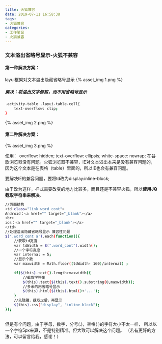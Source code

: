 ```yaml
---
title: 火狐兼容
date: 2019-07-11 16:58:38
tags:
- 火狐兼容
categories: 
- 工作笔记
- 火狐兼容
---
```

### 文本溢出省略号显示-火狐不兼容
#### 第一种解决方案：
layui框架对文本溢出隐藏省略号显示
{% asset_img 1.png %}
##### 解决：将溢出文字修剪，而不用省略号显示
<!--more-->

```bash
.activity-table .layui-table-cell{
    text-overflow: clip;
}
```
{% asset_img 2.png %}

#### 第二种解决方案：
{% asset_img 3.png %}

使用：
overflow: hidden;
text-overflow: ellipsis;
white-space: nowrap;
在谷歌浏览器没有问题。火狐浏览器不兼容，IE对文本溢出本来是没有兼容问题的，
因为这个文本是在表格（table）里面的，所以IE也会有兼容问题。

要解决IE的兼容问题，要将td改为display:inline-block;

由于改为这样，样式需要改变的地方比较多，而且还是不兼容火狐，所以<b>使用JQ截取字符串来解决.</b>
```bash
//页面结构
<td class="link word_cont">
Android：<a href="" target="_blank"></a>
<br>
ios：<a href="" target="_blank"></a>
</td>
//处理溢出隐藏省略号显示 兼容性问题
$('.word_cont a').each(function(){
    //获取td宽度
    var tdWidth = $(".word_cont").width();
    //一个字符宽度
    var internal = 5; 
    //显示个数
    var maxwidth = Math.floor((tdWidth- 160)/internal) ;   
    
    if($(this).text().length>maxwidth){
        //截取字符串
        $(this).text($(this).text().substring(0,maxwidth));
        //多余的用省略号显示
        $(this).html($(this).html()+'...');
    }
    //先隐藏，截取之后，再显示
    $(this).css("display", "inline-block");   
});
    
```
但是有个问题，由于字母，数字，分号(.)，空格(&nbsp;)的字符大小不太一样，
所以以一个字符5px来算，不是特别精准。但大致可以解决这个问题。
（若有更好的方法，可以留言给我，感谢！）